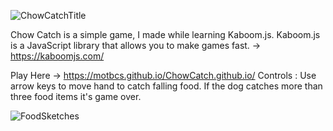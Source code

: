 

![ChowCatchTitle](https://github.com/MotBCS/ChowCatch.github.io/assets/82474687/955c6ec1-336f-4f79-979a-9598aae9fe2e)



Chow Catch is a simple game, I made while learning Kaboom.js.
Kaboom.js is a JavaScript library that allows you to make games fast. -> https://kaboomjs.com/

Play Here -> https://motbcs.github.io/ChowCatch.github.io/
Controls : Use arrow keys to move hand to catch falling food. If the dog catches more than three food items it's game over.

![FoodSketches](https://github.com/MotBCS/ChowCatch.github.io/assets/82474687/12852427-d176-4e33-9a69-3af81f756bb9)
